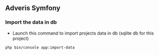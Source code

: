 ## Adveris Symfony


### Import the data in db

- Launch this command to import projects data in db (sqlite db for this project)
````bash
php bin/console app:import-data
````

